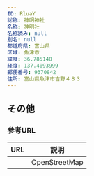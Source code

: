 ```yaml
---
ID: RluaY
総称: 神明神社
名称: 神明社
名称読み: null
別名: null
都道府県: 富山県
区域: 魚津市
緯度: 36.785148
経度: 137.4093999
郵便番号: 9370842
住所: 富山県魚津市吉野４８３
---
```


## その他

### 参考URL

| URL | 説明          |
| --- | ------------- |
|     | OpenStreetMap |
